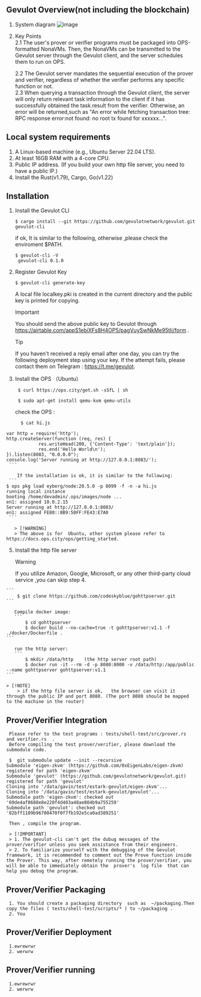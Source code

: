  ## Gevulot Overview(not including the blockchain)
   1. System diagram
      ![image](https://github.com/gavin-ygy/estark-gevulot/assets/762545/6edb5c87-1c95-496c-b505-1fc979493b30)


   2. Key Points    
      2.1 The user's prover or verifier programs must be packaged into OPS-formatted NonaVMs. Then, the NonaVMs can be  transmitted to the Gevulot server through  the Gevulot client, and the server schedules them to run on OPS.

      2.2 The Gevulot server mandates the sequential execution of the prover and verifier, regardless of whether the verifier performs any specific function or not.  
      2.3 When  querying a transaction through the Gevulot client, the server will only return relevant task information to the client if it has successfully obtained the task.result from the verifier.
       Otherwise,  an error will be returned,such as "An error while fetching transaction tree: RPC response error:not found: no root tx found for xxxxxx...".



## Local system requirements

  1. A Linux-based machine (e.g., Ubuntu Server 22.04 LTS).  
  2. At least 16GB RAM with a 4-core CPU.  
  3. Public IP address. (If you build your own http file server, you need to have a public IP.)  
  4. Install the Rust(v1.79),  Cargo, Go(v1.22)  

## Installation

  1. Install the Gevulot CLI
     ``` 
     $ cargo install --git https://github.com/gevulotnetwork/gevulot.git gevulot-cli
     ```
      if ok, It is similar to the following, otherwise ,please check the enviroment $PATH.
     ```
     $ gevulot-cli -V  
      gevulot-cli 0.1.0
     ```

  2. Register Gevulot Key
        ``` 
     $ gevulot-cli generate-key
        ``` 
     A local file localkey.pki is created in the current directory and the public key is printed for copying.
     > [!IMPORTANT]  
     > You should send the above public key to Gevulot through https://airtable.com/appS1ebiXFs8H4OP5/pagVuySwNkMe95tIi/form .
     
     > [!TIP]   
     > If you haven't received a reply email after one day, you can try the following deployment step using your key. If the attempt fails, please contact them on Telegram : https://t.me/gevulot.  

  3. Install the OPS （Ubuntu）
     ``` 
      $ curl https://ops.city/get.sh -sSfL | sh
  
      $ sudo apt-get install qemu-kvm qemu-utils
     ```
     
      check the OPS :
     ```
       $ cat hi.js
	var http = require('http');  
	http.createServer(function (req, res) {  
	            res.writeHead(200, {'Content-Type': 'text/plain'});  
	            res.end('Hello World\n');  
	}).listen(8083, "0.0.0.0");  
	console.log('Server running at http://127.0.0.1:8083/');  
     ```

        If the installation is ok, it is similar to the following:
     ```
	$ ops pkg load eyberg/node:20.5.0 -p 8099 -f -n -a hi.js  
	running local instance  
	booting /home/devadmin/.ops/images/node ...  
	en1: assigned 10.0.2.15  
	Server running at http://127.0.0.1:8083/  
	en1: assigned FE80::8B9:50FF:FE43:E7A0  
     ```
     
       > [!WARNING] 
       > The above is for  Ubuntu, other system please refer to https://docs.ops.city/ops/getting_started.  

  5. Install the http  file server
     > [!WARNING]   
     > If you utilize Amazon, Google, Microsoft, or any other third-party cloud service ,you can skip step 4.

	```
        $ git clone https://github.com/codeskyblue/gohttpserver.git
	```
 
       Compile docker image:  
       ```
           $ cd gohttpserver
           $ docker build --no-cache=true -t gohttpserver:v1.1 -f ./docker/Dockerfile .
	```
 
       run the http server:
       ```
           $ mkdir /data/http    (the http server root path)
           $ docker run -it --rm -d -p 8080:8000 -v /data/http:/app/public --name gohttpserver gohttpserver:v1.1
	```

 	> [!NOTE]
        > if the http file server is ok,   the browser can visit it through the public IP and port 8080. (The port 8080 should be mapped to the machine in the router)

## Prover/Verifier Integration
     Please refer to the test programs : tests/shell-test/src/prover.rs and verifier.rs  .
     Before compiling the test prover/verifier, please download the submodule code.
     
     $  git submodule update --init --recursive
	Submodule 'eigen-zkvm' (https://github.com/0xEigenLabs/eigen-zkvm) registered for path 'eigen-zkvm'
	Submodule 'gevulot' (https://github.com/gevulotnetwork/gevulot.git) registered for path 'gevulot'
	Cloning into '/data/gavin/test/estark-gevulot/eigen-zkvm'...
	Cloning into '/data/gavin/test/estark-gevulot/gevulot'...
	Submodule path 'eigen-zkvm': checked out '69de4af8688e8e220f4d403a48ae804b9a755259'
	Submodule path 'gevulot': checked out '82bff1109b96700470f0f7fb192e5ca0ad389251'

     Then , compile the program.
     
     > [!IMPORTANT]
     > 1. The gevulot-cli can't get the dubug messages of the prover/verifier unless you seek assistance from their engineers.  
     > 2. To familiarize yourself with the debugging of the Gevulot  framework, it is recommended to comment out the Prove function inside the Prover. This way, after remotely running the prover/verifier, you will be able to immediately obtain the  prover's  log file  that can help you debug the program.


## Prover/Verifier Packaging
     1. You should create a packaging directory  such as  ~/packaging.Then copy the files ( tests/shell-test/scripts/* ) to ~/packaging .      
     2. You
     
## Prover/Verifier Deployment
     1.ewrewrwr  
     2. werwrw

## Prover/Verifier running
     1.ewrewrwr  
     2. werwrw
    
